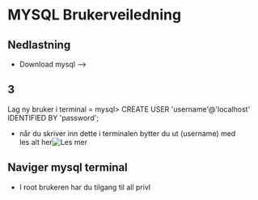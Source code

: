 # MYSQL Brukerveiledning
## Nedlastning
* Download mysql -->


## 3
Lag ny bruker i terminal = mysql> CREATE USER 'username'@'localhost' IDENTIFIED BY 'password';
* når du skriver inn dette i terminalen bytter du ut (username) med <br>
les alt her![Les mer](https://www.digitalocean.com/community/tutorials/how-to-create-a-new-user-and-grant-permissions-in-mysql)

## Naviger mysql terminal
* I root brukeren har du tilgang til all privl
